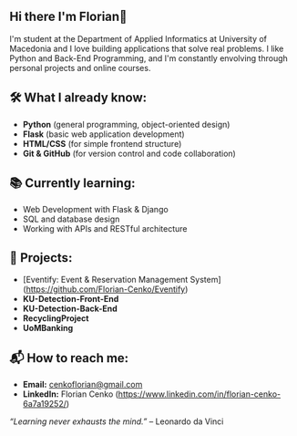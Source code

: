 ## Hi there I'm Florian👋
I'm student at the Department of Applied Informatics at University of Macedonia and I love building applications that solve real problems. I like Python and Back-End Programming, and I'm constantly envolving through personal projects and online courses.


## 🛠️ What I already know:
- **Python** (general programming, object-oriented design)
- **Flask** (basic web application development)
- **HTML/CSS** (for simple frontend structure)
- **Git & GitHub** (for version control and code collaboration)

## 📚 Currently learning:
- Web Development with Flask & Django
- SQL and database design
- Working with APIs and RESTful architecture

## 🚀 Projects:
- [Eventify: Event & Reservation Management System] (https://github.com/Florian-Cenko/Eventify)
- **KU-Detection-Front-End**
- **KU-Detection-Back-End**
- **RecyclingProject**
- **UoMBanking**


## 📬 How to reach me:
- **Email:** cenkoflorian@gmail.com
- **LinkedIn:** Florian Cenko (https://www.linkedin.com/in/florian-cenko-6a7a19252/)

 
 
 *“Learning never exhausts the mind.”* – Leonardo da Vinci

